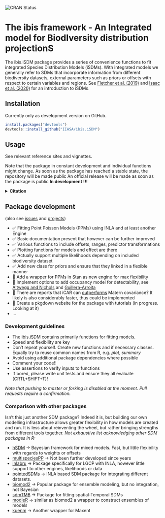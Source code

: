 
<!-- README.md is generated from README.Rmd. Please use this file for any edits-->

![CRAN Status](https://www.r-pkg.org/badges/version/ibis.iSDM)

# The ibis framework - An **I**ntegrated model for **B**iod**I**versity distribution projection**S**

<!-- <a href='https://github.com/iiasa/rN2000'><img src="man/figures/logo.png" align="right"height=140/></a> --->
<!-- https://shields.io/  For Badges later -->

The ibis.iSDM package provides a series of convenience functions to fit
integrated Species Distribution Models (iSDMs). With integrated models
we generally refer to SDMs that incorporate information from different
biodiversity datasets, external parameters such as priors or offsets
with respect to certain variables and regions. See [Fletcher et
al. (2019)](https://onlinelibrary.wiley.com/doi/abs/10.1002/ecy.2710)
and [Isaac et
al. (2020)](https://linkinghub.elsevier.com/retrieve/pii/S0169534719302551)
for an introduction to iSDMs.

## Installation

Currently only as development version on GitHub.

``` r
install.packages("devtools")
devtools::install_github("IIASA/ibis.iSDM")
```

## Usage

See relevant reference sites and vignettes.

Note that the package in constant development and individual functions
might change. As soon as the package has reached a stable state, the
repository will be made public An official release will be made as soon
as the package is public **In development !!!**

<details>
<summary>
<b>Citation</b>
</summary>

<TODO>

</details>

## Package development

(also see [issues](https://github.com/iiasa/ibis.iSDM/issues) and
[projects](https://github.com/iiasa/ibis.iSDM/projects))

-   ✅ Fitting Point Poisson Models (PPMs) using INLA and at least
    another Engine
-   ✅ Basic documentation present that however can be further improved
-   ✅ Various functions to include offsets, ranges, predictor
    transformations
-   ✅ Plotting functions for models and effect are there
-   ✅ Actually support multiple likelihoods depending on included
    biodiversity dataset
-   ✅ Add new class for priors and ensure that they linked in a
    flexible manner
-   🚧 Add a wrapper for PPMs in Stan as new engine for max flexibility
-   🚧 Implement options to add occupancy model for detectability, see
    [Altwegg and
    Nichols](https://onlinelibrary.wiley.com/doi/abs/10.1111/2041-210X.13090)
    and [Guillera-Arroita](http://doi.wiley.com/10.1111/ecog.02445)
-   🚧 There are reports that iCAR can
    [outperforms](https://arxiv.org/pdf/1204.6087v1.pdf) Matern
    covariance? It likely is also considerably faster, thus could be
    implemented
-   🚧 Create a pkgdown website for the package with tutorials (in
    progress. Looking at it)
-   …

### Development guidelines

-   The ibis.iSDM contains primarily functions for fitting models.
-   Speed and flexibility are key
-   Don’t repeat yourself. Create new functions and if necessary
    classes. Equally try to reuse common names from R, e.g. *plot*,
    *summary*
-   Avoid using additional package dependencies where possible
-   Comment your code!!
-   Use assertions to verify inputs to functions
-   If bored, please write unit tests and ensure they all evaluate
    (CRTL+SHIFT+T)!

*Note that pushing to master or forking is disabled at the moment. Pull
requests require a confirmation.*

### Comparison with other packages

Isn’t this just another SDM package? Indeed it is, but building our own
modelling infrastructure allows greater flexibility in how models are
created and run. It is less about reinventing the wheel, but rather
bringing strengths from different tools together. *Not exhaustive list
acknowledging other SDM packages in R:*

-   [hSDM](https://github.com/ghislainv/hSDM) -\> Bayesian framework for
    mixed models. Fast, but little flexibility with regards to weights
    or offsets
-   [multispeciesPP](https://github.com/wfithian/multispeciesPP) -\> Not
    been further developed since years
-   [inlabru](https://github.com/inlabru-org/inlabru) -\> Package
    specifically for LGCP with INLA, however little support to other
    engines, likelihoods or data
-   [pointedSDMs](https://github.com/oharar/PointedSDMs) -\> INLA based
    SDM package for integrating different datasets.
-   [biomod2](https://github.com/biomodhub/biomod2) -\> Popular package
    for ensemble modeling, but no integration, not Bayesian
-   [sdmTMB](https://github.com/pbs-assess/sdmTMB) -\> Package for
    fitting spatial-Temporal SDMs
-   [modleR](https://github.com/Model-R/modleR) -\> similar as biomod2 a
    wrapper to construct ensembles of models
-   [kuenm](https://peerj.com/articles/6281/) -\> Another wrapper for
    Maxent

<!-- get_contributors(org = "IIASA", repo = "ibis.iSDM") -->
